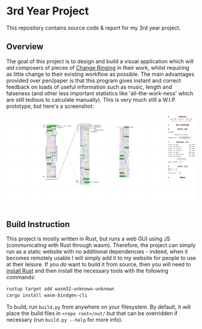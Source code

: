 # 3rd Year Project

This repository contains source code & report for my 3rd year project.

## Overview

The goal of this project is to design and build a visual application which will _aid_ composers of
pieces of [Change Ringing](https://en.wikipedia.org/wiki/Change_ringing) in their work, whilst
requiring as little change to their existing workflow as possible.  The main advantages provided
over pen/paper is that this program gives instant and correct feedback on loads of useful
information such as music, length and falseness (and other less important statistics like
'all-the-work-ness' which are still tedious to calculate manually).  This is very much still a
W.I.P. prototype, but here's a screenshot:

![Project screenshot](report/screenshot-2021-04-27.png)

## Build Instruction

This project is mostly written in Rust, but runs a web GUI using JS (communicating with Rust through
wasm).  Therefore, the project can simply run as a static website with no additional dependencies -
indeed, when it becomes remotely usable I will simply add it to my website for people to use at
their leisure.  If you _do_ want to build it from source, then you will need to
[install Rust](https://www.rust-lang.org/tools/install) and then install the necessary tools with
the following commands:
```bash
rustup target add wasm32-unknown-unknown
cargo install wasm-bindgen-cli
```

To build, run `build.py` from anywhere on your filesystem.  By default, it will place the build
files in `<repo root>/out/` but that can be overridden if necessary (run `build.py --help` for more
info).
